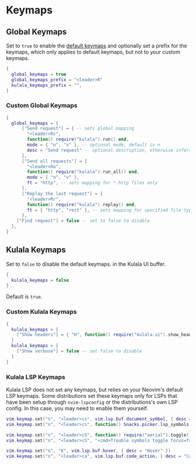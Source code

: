 # Keymaps

## Global Keymaps

Set to `true` to enable the [default keymaps](default-keymaps.md) and optionally set a prefix for the keymaps, which only applies to default keymaps, but not to your custom keymaps.

```lua
{
  global_keymaps = true
  global_keymaps_prefix = "<leader>R"
  kulala_keymaps_prefix = "",
}
```

### Custom Global Keymaps

```lua
{
  global_keymaps = {
      ["Send request"] = { -- sets global mapping
        "<leader>Rs",
        function() require("kulala").run() end,
        mode = { "n", "v" }, -- optional mode, default is n
        desc = "Send request" -- optional description, otherwise inferred from the key
      },
      ["Send all requests"] = {
        "<leader>Ra",
        function() require("kulala").run_all() end,
        mode = { "n", "v" },
        ft = "http", -- sets mapping for *.http files only
      },
      ["Replay the last request"] = {
        "<leader>Rr",
        function() require("kulala").replay() end,
        ft = { "http", "rest" }, -- sets mapping for specified file types
      },
    ["Find request"] = false -- set to false to disable
  },
}
```

## Kulala Keymaps

Set to `false` to disable the default keymaps.
in the Kulala UI buffer.

```lua
{
  kulala_keymaps = false
}
```

Default is `true`.

### Custom Kulala Keymaps

```lua
{
  kulala_keymaps = {
    ["Show headers"] = { "H", function() require("kulala.ui").show_headers() end, },
  }
  kulala_keymaps = {
    ["Show verbose"] = false -- set false to disable
  }
}
```

### Kulala LSP Keymaps

Kulala LSP does not set any keymaps, but relies on your Neovim's default LSP keymaps. Some distributions set these keymaps only for LSPs that have been
setup through `nvim-lspconfig` or the distributions's own LSP config. In this case, you may need to enable them yourself.

```lua
vim.keymap.set("n", "<leader>cs", vim.lsp.buf.document_symbol, { desc = "Search Symbols" })
vim.keymap.set("n", "<leader>cs", function() Snacks.picker.lsp_symbols { layout = { preset = "vscode", preview = "main" } } end, { desc = "Search Symbols" }) -- requires snacks.nvim

vim.keymap.set("n", "<leader>cS", function() require("aerial").toggle() end, { desc = "Symbols outline" }) -- requires aerial.nvim (recommended)
vim.keymap.set("n", "<leader>cS", "<cmd>Trouble symbols toggle focus=false<cr>", { desc = "Symbols outline" }) -- requires trouble.nvim

vim.keymap.set("n", "K", vim.lsp.buf.hover, { desc = "Hover" })
vim.keymap.set("n", "<leader>ca", vim.lsp.buf.code_action, { desc = "Code Action" })
```
